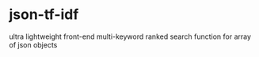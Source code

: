 # json-tf-idf
ultra lightweight front-end multi-keyword ranked search function for array of json objects
